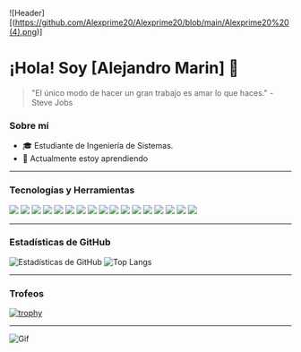 ![Header][(https://github.com/Alexprime20/Alexprime20/blob/main/Alexprime20%20(4).png)]

# ¡Hola! Soy [Alejandro Marin] 👋

> "El único modo de hacer un gran trabajo es amar lo que haces." - Steve Jobs

### Sobre mí
- 🎓 Estudiante de Ingeniería de Sistemas.
- 🌱 Actualmente estoy aprendiendo

---

### Tecnologías y Herramientas
<p>
  <img src="https://img.shields.io/badge/JavaScript-black?style=flat-square&logo=javascript">
  <img src="https://img.shields.io/badge/Node.js-black?style=flat-square&logo=node.js">
  <img src="https://img.shields.io/badge/React-black?style=flat-square&logo=react">
  <img src="https://img.shields.io/badge/HTML5-black?style=flat-square&logo=html5">
  <img src="https://img.shields.io/badge/CSS3-black?style=flat-square&logo=css3">
  <img src="https://img.shields.io/badge/Python-black?style=flat-square&logo=python">
  <img src="https://img.shields.io/badge/Java-black?style=flat-square&logo=java">
  <img src="https://img.shields.io/badge/C++-black?style=flat-square&logo=c%2B%2B">
  <img src="https://img.shields.io/badge/SQL-black?style=flat-square&logo=postgresql">
  <img src="https://img.shields.io/badge/Git-black?style=flat-square&logo=git">
  <img src="https://img.shields.io/badge/GitHub-black?style=flat-square&logo=github">
  <img src="https://img.shields.io/badge/Visual_Studio_Code-black?style=flat-square&logo=visual-studio-code">
  <img src="https://img.shields.io/badge/Docker-black?style=flat-square&logo=docker">
  <img src="https://img.shields.io/badge/Linux-black?style=flat-square&logo=linux">
  <img src="https://img.shields.io/badge/Windows-black?style=flat-square&logo=windows">
  <img src="https://img.shields.io/badge/AWS-black?style=flat-square&logo=amazon-aws">
  <img src="https://img.shields.io/badge/Azure-black?style=flat-square&logo=microsoft-azure">
</p>

---

### Estadísticas de GitHub
![Estadísticas de GitHub](https://github-readme-stats.vercel.app/api?username=Alexprime20&show_icons=true&theme=radical)
![Top Langs](https://github-readme-stats.vercel.app/api/top-langs/?username=Alexprime20&layout=compact&theme=radical)

---

### Trofeos
[![trophy](https://github-profile-trophy.vercel.app/?username=Alexprime20)](https://github.com/ryo-ma/github-profile-trophy)

---

![Gif](https://path-to-your-gif)

